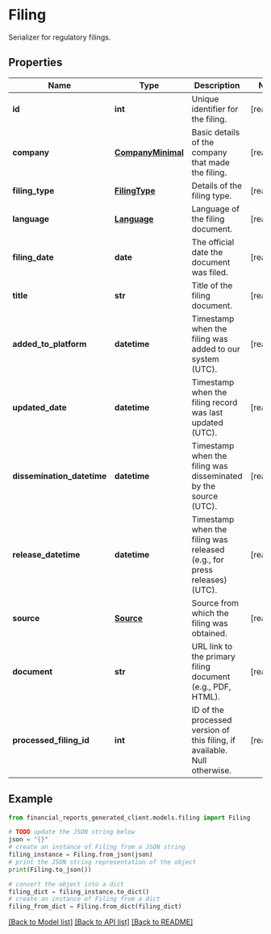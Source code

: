 # Filing

Serializer for regulatory filings.

## Properties

Name | Type | Description | Notes
------------ | ------------- | ------------- | -------------
**id** | **int** | Unique identifier for the filing. | [readonly] 
**company** | [**CompanyMinimal**](CompanyMinimal.md) | Basic details of the company that made the filing. | [readonly] 
**filing_type** | [**FilingType**](FilingType.md) | Details of the filing type. | [readonly] 
**language** | [**Language**](Language.md) | Language of the filing document. | [readonly] 
**filing_date** | **date** | The official date the document was filed. | [readonly] 
**title** | **str** | Title of the filing document. | [readonly] 
**added_to_platform** | **datetime** | Timestamp when the filing was added to our system (UTC). | [readonly] 
**updated_date** | **datetime** | Timestamp when the filing record was last updated (UTC). | [readonly] 
**dissemination_datetime** | **datetime** | Timestamp when the filing was disseminated by the source (UTC). | [readonly] 
**release_datetime** | **datetime** | Timestamp when the filing was released (e.g., for press releases) (UTC). | [readonly] 
**source** | [**Source**](Source.md) | Source from which the filing was obtained. | [readonly] 
**document** | **str** | URL link to the primary filing document (e.g., PDF, HTML). | [readonly] 
**processed_filing_id** | **int** | ID of the processed version of this filing, if available. Null otherwise. | [readonly] 

## Example

```python
from financial_reports_generated_client.models.filing import Filing

# TODO update the JSON string below
json = "{}"
# create an instance of Filing from a JSON string
filing_instance = Filing.from_json(json)
# print the JSON string representation of the object
print(Filing.to_json())

# convert the object into a dict
filing_dict = filing_instance.to_dict()
# create an instance of Filing from a dict
filing_from_dict = Filing.from_dict(filing_dict)
```
[[Back to Model list]](../README.md#documentation-for-models) [[Back to API list]](../README.md#documentation-for-api-endpoints) [[Back to README]](../README.md)



